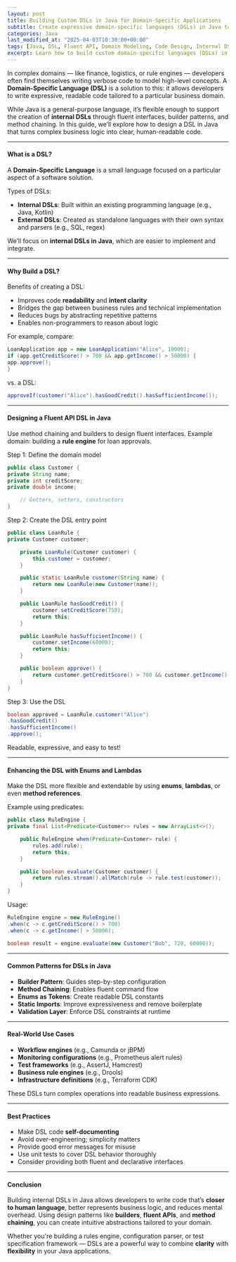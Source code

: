 ```yaml
---
layout: post
title: Building Custom DSLs in Java for Domain-Specific Applications
subtitle: Create expressive domain-specific languages (DSLs) in Java to simplify business logic and improve developer productivity
categories: Java
last_modified_at: "2025-04-03T10:30:00+00:00"
tags: [Java, DSL, Fluent API, Domain Modeling, Code Design, Internal DSL]
excerpt: Learn how to build custom domain-specific languages (DSLs) in Java. Create fluent APIs and internal DSLs that make complex logic readable, reusable, and maintainable.
---
```

In complex domains — like finance, logistics, or rule engines — developers often find themselves writing verbose code to model high-level concepts. A **Domain-Specific Language (DSL)** is a solution to this: it allows developers to write expressive, readable code tailored to a particular business domain.

While Java is a general-purpose language, it’s flexible enough to support the creation of **internal DSLs** through fluent interfaces, builder patterns, and method chaining. In this guide, we’ll explore how to design a DSL in Java that turns complex business logic into clear, human-readable code.

---

#### What is a DSL?

A **Domain-Specific Language** is a small language focused on a particular aspect of a software solution.

Types of DSLs:
- **Internal DSLs**: Built within an existing programming language (e.g., Java, Kotlin)
- **External DSLs**: Created as standalone languages with their own syntax and parsers (e.g., SQL, regex)

We’ll focus on **internal DSLs in Java**, which are easier to implement and integrate.

---

#### Why Build a DSL?

Benefits of creating a DSL:
- Improves code **readability** and **intent clarity**
- Bridges the gap between business rules and technical implementation
- Reduces bugs by abstracting repetitive patterns
- Enables non-programmers to reason about logic

For example, compare:

```java
LoanApplication app = new LoanApplication("Alice", 10000);
if (app.getCreditScore() > 700 && app.getIncome() > 50000) {
app.approve();
}
```

vs. a DSL:

```java
approveIf(customer("Alice").hasGoodCredit().hasSufficientIncome());
```

---

#### Designing a Fluent API DSL in Java

Use method chaining and builders to design fluent interfaces. Example domain: building a **rule engine** for loan approvals.

Step 1: Define the domain model

```java
public class Customer {
private String name;
private int creditScore;
private double income;

    // Getters, setters, constructors
}
```

Step 2: Create the DSL entry point

```java
public class LoanRule {
private Customer customer;

    private LoanRule(Customer customer) {
        this.customer = customer;
    }

    public static LoanRule customer(String name) {
        return new LoanRule(new Customer(name));
    }

    public LoanRule hasGoodCredit() {
        customer.setCreditScore(750);
        return this;
    }

    public LoanRule hasSufficientIncome() {
        customer.setIncome(60000);
        return this;
    }

    public boolean approve() {
        return customer.getCreditScore() > 700 && customer.getIncome() > 50000;
    }
}
```

Step 3: Use the DSL

```java
boolean approved = LoanRule.customer("Alice")
.hasGoodCredit()
.hasSufficientIncome()
.approve();
```

Readable, expressive, and easy to test!

---

#### Enhancing the DSL with Enums and Lambdas

Make the DSL more flexible and extendable by using **enums**, **lambdas**, or even **method references**.

Example using predicates:

```java
public class RuleEngine {
private final List<Predicate<Customer>> rules = new ArrayList<>();

    public RuleEngine when(Predicate<Customer> rule) {
        rules.add(rule);
        return this;
    }

    public boolean evaluate(Customer customer) {
        return rules.stream().allMatch(rule -> rule.test(customer));
    }
}
```

Usage:

```java
RuleEngine engine = new RuleEngine()
.when(c -> c.getCreditScore() > 700)
.when(c -> c.getIncome() > 50000);

boolean result = engine.evaluate(new Customer("Bob", 720, 60000));
```

---

#### Common Patterns for DSLs in Java

- **Builder Pattern**: Guides step-by-step configuration
- **Method Chaining**: Enables fluent command flow
- **Enums as Tokens**: Create readable DSL constants
- **Static Imports**: Improve expressiveness and remove boilerplate
- **Validation Layer**: Enforce DSL constraints at runtime

---

#### Real-World Use Cases

- **Workflow engines** (e.g., Camunda or jBPM)
- **Monitoring configurations** (e.g., Prometheus alert rules)
- **Test frameworks** (e.g., AssertJ, Hamcrest)
- **Business rule engines** (e.g., Drools)
- **Infrastructure definitions** (e.g., Terraform CDK)

These DSLs turn complex operations into readable business expressions.

---

#### Best Practices

- Make DSL code **self-documenting**
- Avoid over-engineering; simplicity matters
- Provide good error messages for misuse
- Use unit tests to cover DSL behavior thoroughly
- Consider providing both fluent and declarative interfaces

---

#### Conclusion

Building internal DSLs in Java allows developers to write code that’s **closer to human language**, better represents business logic, and reduces mental overhead. Using design patterns like **builders**, **fluent APIs**, and **method chaining**, you can create intuitive abstractions tailored to your domain.

Whether you're building a rules engine, configuration parser, or test specification framework — DSLs are a powerful way to combine **clarity** with **flexibility** in your Java applications.
